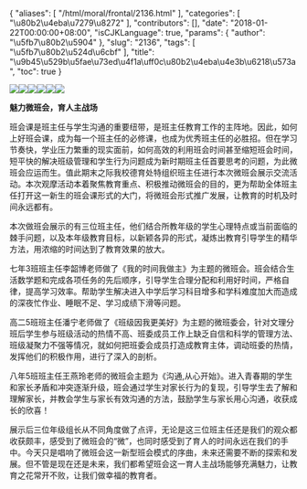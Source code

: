 {
    "aliases": [
        "/html/moral/frontal/2136.html"
    ],
    "categories": [
        "\u80b2\u4eba\u7279\u8272"
    ],
    "contributors": [],
    "date": "2018-01-22T00:00:00+08:00",
    "isCJKLanguage": true,
    "params": {
        "author": "\u5fb7\u80b2\u5904"
    },
    "slug": "2136",
    "tags": [
        "\u5fb7\u80b2\u524d\u6cbf"
    ],
    "title": "\u9b45\u529b\u5fae\u73ed\u4f1a\uff0c\u80b2\u4eba\u4e3b\u6218\u573a",
    "toc": true
}

![](https://cdn.tfls.online/mirror/full/6ae812b575aee70740537ffeae0ae3e6a48ea4a3.jpg)![](https://cdn.tfls.online/mirror/full/56b95278a055a0b1663998e031a889695006b564.jpg)![](https://cdn.tfls.online/mirror/full/87477f6606858afca422f01b8c3691b5b420561a.jpg)![](https://cdn.tfls.online/mirror/full/713e9710c5fcedc8aceaafb0daf2916f5f57946b.jpg)![](https://cdn.tfls.online/mirror/full/c7929b677296c7b4567ded2f723c1bee4b5bd25d.jpg)![](https://cdn.tfls.online/mirror/full/b7534dc2ddd690fd597539b81cf69cc78bf51518.jpg)







**魅力微班会，育人主战场**




班会课是班主任与学生沟通的重要纽带，是班主任教育工作的主阵地。因此，如何上好班会课，成为每一个班主任的必修课，也成为优秀班主任的必胜招。但在学习节奏快，学业压力繁重的现实面前，如何高效的利用班会时间甚至缩短班会时间，短平快的解决班级管理和学生行为问题成为新时期班主任首要思考的问题，为此微班会应运而生。值此期末之际我校德育处特组织班主任进行本次微班会展示交流活动。本次观摩活动本着聚焦教育重点、积极推动微班会的目的，更为帮助全体班主任打开这一新生的班会课形式的大门，将微班会形式推广发展，让教育的时机及时间永远都有。




本次做班会展示的有三位班主任，他们结合所教年级的学生心理特点或当前面临的棘手问题，以及本年级教育目标，以新颖各异的形式，凝炼出教育引导学生的精华方法，用浓缩的时间达到了教育效果的放大。




七年3班班主任李韶博老师做了《我的时间我做主》为主题的微班会。班会结合生活数学题和完成各项任务的先后顺序，引导学生合理分配和利用好时间，严格自律，提高学习效率。帮助学生解决进入中学后学习科目增多和学科难度加大而造成的深夜忙作业、睡眠不足、学习成绩下滑等问题。




高二5班班主任潘宁老师做了《班级因我更美好》为主题的微班委会，针对文理分班后学生参与班级活动的热情不高、班委成员工作上缺乏自信和科学的管理方法、班级凝聚力不强等情况，就如何把班委会成员打造成教育主体，调动班委的热情，发挥他们的积极作用，进行了深入的剖析。




八年5班班主任王燕玲老师的微班会主题为《沟通,从心开始》。进入青春期的学生和家长矛盾和冲突逐渐升级，班会通过学生对家长行为的复现，引导学生去了解和理解家长，并教会学生与家长有效沟通的方法，鼓励学生与家长用心沟通，收获成长的欣喜！




展示后三位年级组长从不同角度做了点评，无论是这三位班主任还是我们的观众都收获颇丰，感受到了微班会的“微”，也同时感受到了育人的时间永远在我们的手中。今天只是唱响了微班会这一新型班会模式的序曲，未来还需要不断的探索和发展。但不管是现在还是未来，我们都希望班会这一育人主战场能够充满魅力，让教育之花常开不败，让我们做幸福的教育者。




  



